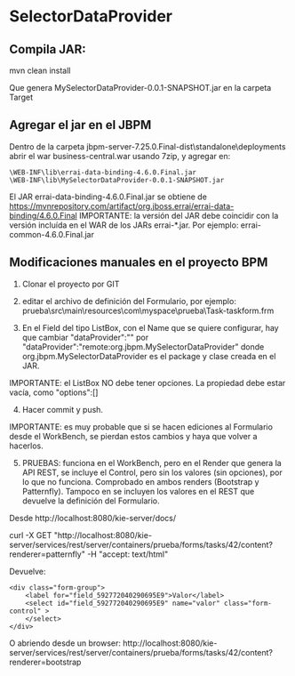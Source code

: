 # SelectorDataProvider

## Compila JAR:
mvn clean install

Que genera MySelectorDataProvider-0.0.1-SNAPSHOT.jar en la carpeta Target

## Agregar el jar en el JBPM

Dentro de la carpeta jbpm-server-7.25.0.Final-dist\standalone\deployments abrir el war business-central.war usando 7zip, y agregar en:

    \WEB-INF\lib\errai-data-binding-4.6.0.Final.jar
    \WEB-INF\lib\MySelectorDataProvider-0.0.1-SNAPSHOT.jar

El JAR errai-data-binding-4.6.0.Final.jar se obtiene de https://mvnrepository.com/artifact/org.jboss.errai/errai-data-binding/4.6.0.Final
IMPORTANTE: la versión del JAR debe coincidir con la versión incluída en el WAR de los JARs errai-*.jar. Por ejemplo: errai-common-4.6.0.Final.jar

## Modificaciones manuales en el proyecto BPM

1) Clonar el proyecto por GIT

2) editar el archivo de definición del Formulario, por ejemplo: prueba\src\main\resources\com\myspace\prueba\Task-taskform.frm

3) En el Field del tipo ListBox, con el Name que se quiere configurar, hay que cambiar "dataProvider":"" por "dataProvider":"remote:org.jbpm.MySelectorDataProvider"
donde org.jbpm.MySelectorDataProvider es el package y clase creada en el JAR.

IMPORTANTE: el ListBox NO debe tener opciones. La propiedad debe estar vacía, como "options":[]

4) Hacer commit y push.

IMPORTANTE: es muy probable que si se hacen ediciones al Formulario desde el WorkBench, se pierdan estos cambios y haya que volver a hacerlos.

5) PRUEBAS: funciona en el WorkBench, pero en el Render que genera la API REST, se incluye el Control, pero sin los valores (sin opciones), por lo que no funciona. Comprobado en ambos renders (Bootstrap y Patternfly). Tampoco en se incluyen los valores en el REST que devuelve la definición del Formulario.

Desde http://localhost:8080/kie-server/docs/ 

curl -X GET "http://localhost:8080/kie-server/services/rest/server/containers/prueba/forms/tasks/42/content?renderer=patternfly" -H  "accept: text/html"

Devuelve: 

    <div class="form-group">
        <label for="field_592772040290695E9">Valor</label> 
        <select id="field_592772040290695E9" name="valor" class="form-control" >
        </select>
    </div>

O abriendo desde un browser: http://localhost:8080/kie-server/services/rest/server/containers/prueba/forms/tasks/42/content?renderer=bootstrap




